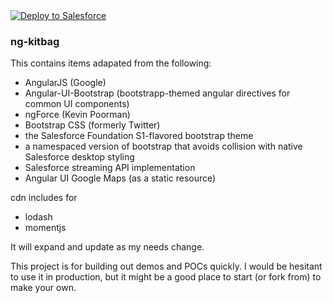 <a href="https://githubsfdeploy.herokuapp.com?owner=mshanemc&repo=ng-kitbag">
  <img alt="Deploy to Salesforce"
       src="https://raw.githubusercontent.com/afawcett/githubsfdeploy/master/src/main/webapp/resources/img/deploy.png">
</a>

### ng-kitbag

This contains items adapated from the following:

* AngularJS (Google)
* Angular-UI-Bootstrap (bootstrapp-themed angular directives for common UI components)
* ngForce (Kevin Poorman)
* Bootstrap CSS (formerly Twitter)
* the Salesforce Foundation S1-flavored bootstrap theme
* a namespaced version of bootstrap that avoids collision with native Salesforce desktop styling
* Salesforce streaming API implementation
* Angular UI Google Maps (as a static resource)

cdn includes for

* lodash
* momentjs

It will expand and update as my needs change.

This project is for building out demos and POCs quickly.  I would be hesitant to use it in production, but it might be a good place to start (or fork from) to make your own.